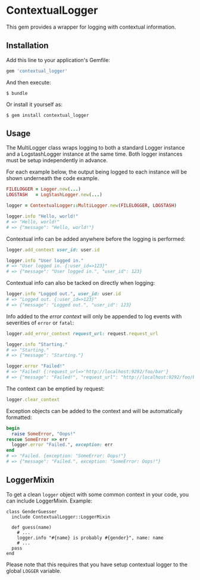# ContextualLogger

This gem provides a wrapper for logging with contextual information.

## Installation

Add this line to your application's Gemfile:

```ruby
gem 'contextual_logger'
```

And then execute:

    $ bundle

Or install it yourself as:

    $ gem install contextual_logger

## Usage

The MultiLogger class wraps logging to both a standard Logger instance
and a LogstashLogger instance at the same time. Both logger instances
must be setup independently in advance.

For each example below, the output being logged to each instance will be
shown underneath the code example.

```ruby
FILELOGGER = Logger.new(...)
LOGSTASH   = LogStashLogger.new(...)

logger = ContextualLogger::MultiLogger.new(FILELOGGER, LOGSTASH)

logger.info "Hello, world!"
# => "Hello, world!"
# => {"message": "Hello, world!"}
```

Contextual info can be added anywhere before the logging is performed:
```ruby
logger.add_context user_id: user.id

logger.info "User logged in."
# => "User logged in. {:user_id=>123}"
# => {"message": "User logged in.", "user_id": 123}
```

Contextual info can also be tacked on directly when logging:
```ruby
logger.info "Logged out.", user_id: user.id
# => "Logged out. {:user_id=>123}"
# => {"message": "Logged out.", "user_id": 123}
```

Info added to the _error context_ will only be appended to log events
with severities of `error` or `fatal`:
```ruby
logger.add_error_context request_url: request.request_url

logger.info "Starting."
# => "Starting."
# => {"message": "Starting."}

logger.error "Failed!"
# => "Failed! {:request_url=>'http://localhost:9292/foo/bar'}
# => {"message": "Failed!", "request_url": "http://localhost:9292/foo/bar"}
```

The context can be emptied by request:
```ruby
logger.clear_context
```

Exception objects can be added to the context and will be automatically formatted:
```ruby
begin
  raise SomeError, "Oops!"
rescue SomeError => err
  logger.error "Failed.", exception: err
end
# => "Failed. {exception: "SomeError: Oops!"}
# => {"message": "Failed.", exception: "SomeError: Oops!"}
```

## LoggerMixin
To get a clean `logger` object with some common context in your code, you can
include LoggerMixin. Example:
```
class GenderGuesser
  include ContextualLogger::LoggerMixin

  def guess(name)
    # ...
    logger.info "#{name} is probably #{gender}", name: name
    # ...
  pass
end
```

Please note that this requires that you have setup contextual logger to the
global `LOGGER` variable.
